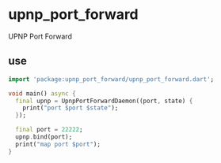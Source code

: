 <!-- 本文件由 ./readme.make.md 自动生成，请不要直接修改此文件 -->

# upnp_port_forward

UPNP Port Forward

## use

```dart
import 'package:upnp_port_forward/upnp_port_forward.dart';

void main() async {
  final upnp = UpnpPortForwardDaemon((port, state) {
    print("port $port $state");
  });

  final port = 22222;
  upnp.bind(port);
  print("map port $port");
}

```
